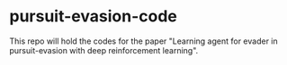 # pursuit-evasion-code

This repo will hold the codes for the paper "Learning agent for evader in pursuit-evasion with deep reinforcement learning".
